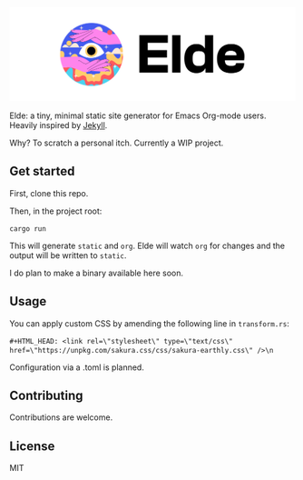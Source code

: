 ![Logo](https://raw.githubusercontent.com/ben-maclaurin/elde/main/logo.png)

Elde: a tiny, minimal static site generator for Emacs Org-mode users. Heavily inspired by [Jekyll](https://jekyllrb.com/).

Why? To scratch a personal itch. Currently a WIP project. 

## Get started

First, clone this repo.

Then, in the project root:

```
cargo run
```

This will generate `static` and `org`. Elde will watch `org` for changes and the output will be written to `static`.

I do plan to make a binary available here soon.

## Usage

You can apply custom CSS by amending the following line in `transform.rs`:

```
#+HTML_HEAD: <link rel=\"stylesheet\" type=\"text/css\" href=\"https://unpkg.com/sakura.css/css/sakura-earthly.css\" />\n
```

Configuration via a .toml is planned.

## Contributing

Contributions are welcome.

## License

MIT 
